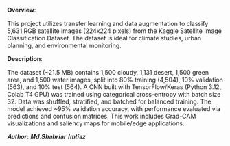 𝐎𝐯𝐞𝐫𝐯𝐢𝐞𝐰:

This project utilizes transfer learning and data augmentation to classify 5,631 RGB satellite images (224x224 pixels) from the Kaggle Satellite Image Classification Dataset. The dataset is ideal for climate studies, urban planning, and environmental monitoring.

𝐃𝐞𝐬𝐜𝐫𝐢𝐩𝐭𝐢𝐨𝐧:

The dataset (~21.5 MB) contains 1,500 cloudy, 1,131 desert, 1,500 green area, and 1,500 water images, split into 80% training (4,504), 10% validation (563), and 10% test (564). A CNN built with TensorFlow/Keras (Python 3.12, Colab T4 GPU) was trained using categorical cross-entropy with batch size 32. Data was shuffled, stratified, and batched for balanced training. The model achieved ~95% validation accuracy, with performance evaluated via predictions and confusion matrices. This work includes Grad-CAM visualizations and saliency maps for mobile/edge applications.

𝑨𝒖𝒕𝒉𝒐𝒓: 𝑴𝒅.𝑺𝒉𝒂𝒉𝒓𝒊𝒂𝒓 𝑰𝒎𝒕𝒊𝒂𝒛
